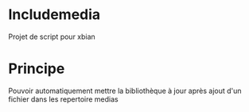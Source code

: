 Includemedia
============

Projet de script pour xbian

Principe
========

Pouvoir automatiquement mettre la bibliothèque à jour après ajout d'un fichier dans les repertoire medias
